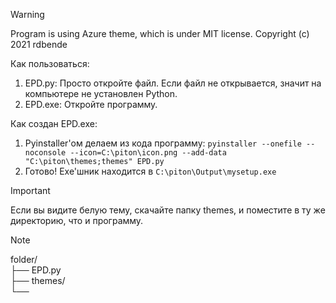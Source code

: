 > [!WARNING]
> Program is using Azure theme, which is under MIT license.
> Copyright (c) 2021 rdbende

Как пользоваться:
1. EPD.py:
   Просто откройте файл. Если файл не открывается, значит на компьютере не установлен Python.
2. EPD.exe:
   Откройте программу.

Как создан EPD.exe:
1. Pyinstaller'ом делаем из кода программу: `pyinstaller --onefile --noconsole --icon=C:\piton\icon.png --add-data "C:\piton\themes;themes" EPD.py`
2. Готово! Exe'шник находится в `C:\piton\Output\mysetup.exe`
   
> [!IMPORTANT]
> Если вы видите белую тему, скачайте папку themes, и поместите в ту же директорию, что и программу.

> [!NOTE]
> folder/\
> ├── EPD.py\
> ├── themes/\
> └──
